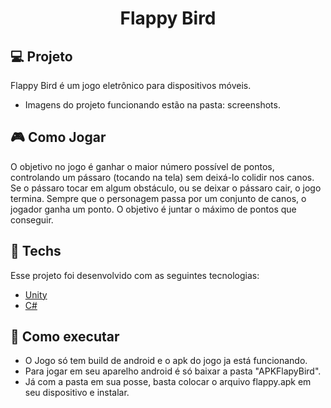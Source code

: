 <h1 align="center">Flappy Bird</h1>


## 💻 Projeto
Flappy Bird é um jogo eletrônico para dispositivos móveis.
- Imagens do projeto funcionando estão na pasta: screenshots.


## 🎮 Como Jogar 
O objetivo no jogo é ganhar o maior número possível de pontos, controlando um pássaro (tocando na tela) sem deixá-lo colidir nos canos. Se o pássaro tocar em algum obstáculo, ou se deixar o pássaro cair, o jogo termina. Sempre que o personagem passa por um conjunto de canos, o jogador ganha um ponto. O objetivo é juntar o máximo de pontos que conseguir.

## 🔨 Techs

Esse projeto foi desenvolvido com as seguintes tecnologias:
- [Unity](https://docs.unity3d.com/Manual/index.html)
- [C#](https://docs.microsoft.com/pt-br/dotnet/csharp/)

## 🚀 Como executar
- O Jogo só tem build de android e o apk do jogo ja está funcionando.
- Para jogar em seu aparelho android é só baixar a pasta "APKFlapyBird".
- Já com a pasta em sua posse, basta colocar o arquivo flappy.apk em seu dispositivo e instalar.
